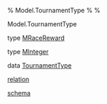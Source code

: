 % Model.TournamentType
% 
% 

Model.TournamentType

type [MRaceReward](Model-TournamentType.html#t:MRaceReward)

type [MInteger](Model-TournamentType.html#t:MInteger)

data [TournamentType](Model-TournamentType.html#t:TournamentType)

[relation](Model-TournamentType.html#v:relation)

[schema](Model-TournamentType.html#v:schema)
